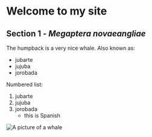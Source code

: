 # Welcome to my site
## Section 1 - _Megaptera_ _novaeangliae_
  The humpback is a very nice whale.
  Also known as:
  - jubarte
  - jujuba
  - jorobada

  Numbered list:
  1. jubarte
  2. jujuba
  3. jorobada
     - this is Spanish

![A picture of a whale](https://www.scubadiving.com/sites/scubadiving.com/files/styles/500_1x_/public/images/2021/03/humpback-whale-shutterstock-craig-lambert-photography.jpg?itok=NwrF-J7g&fc=50,50) 
<!-- comments: maybe it works -->
